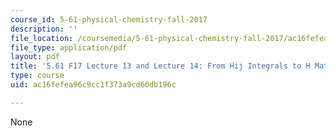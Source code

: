 ```yaml
---
course_id: 5-61-physical-chemistry-fall-2017
description: ''
file_location: /coursemedia/5-61-physical-chemistry-fall-2017/ac16fefea96c9cc1f373a9cd60db196c_MIT5_61F17_lec13_lec14.pdf
file_type: application/pdf
layout: pdf
title: '5.61 F17 Lecture 13 and Lecture 14: From Hij Integrals to H Matrices'
type: course
uid: ac16fefea96c9cc1f373a9cd60db196c

---
```

None